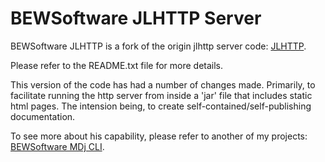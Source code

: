 # BEWSoftware JLHTTP Server

BEWSoftware JLHTTP is a fork of the origin jlhttp server code: [JLHTTP].

Please refer to the README.txt file for more details.

This version of the code has had a number of changes made.  Primarily, to
facilitate running the http server from inside a 'jar' file that includes
static html pages.  The intension being, to create self-contained/self-publishing
documentation.

To see more about his capability, please refer to another of my projects:
[BEWSoftware MDj CLI][mdj].


[JLHTTP]:https://www.freeutils.net/source/jlhttp
[mdj]:https://github.com/bewillcott/bewsoftware-mdj-cli
